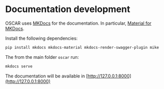 # Documentation development

OSCAR uses [MKDocs](https://www.mkdocs.org) for the documentation. In particular, [Material for MKDocs](https://squidfunk.github.io/mkdocs-material/).

Install the following dependencies:

```sh
pip install mkdocs mkdocs-material mkdocs-render-swagger-plugin mike
```

The from the main folder `oscar` run:

```sh
mkdocs serve
```

The documentation will be available in [http://127.0.0.1:8000](http://127.0.0.1:8000)
